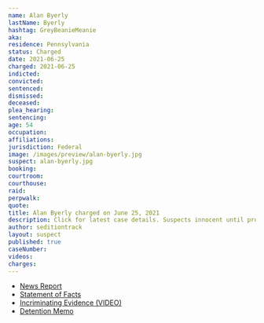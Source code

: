 ```yaml
---
name: Alan Byerly
lastName: Byerly
hashtag: GreyBeanieMeanie
aka:
residence: Pennsylvania
status: Charged
date: 2021-06-25
charged: 2021-06-25
indicted:
convicted:
sentenced:
dismissed:
deceased:
plea_hearing:
sentencing:
age: 54
occupation:
affiliations:
jurisdiction: Federal
image: /images/preview/alan-byerly.jpg
suspect: alan-byerly.jpg
booking:
courtroom:
courthouse:
raid:
perpwalk:
quote:
title: Alan Byerly charged on June 25, 2021
description: Click for latest case details. Suspects innocent until proven guilty.
author: seditiontrack
layout: suspect
published: true
caseNumber:
videos:
charges:
---
```

- [News Report](https://philadelphia.cbslocal.com/2021/07/07/alan-william-byerly-capitol-riots-arrest/)
- [Statement of Facts](https://www.justice.gov/usao-dc/case-multi-defendant/file/1409211/download)
- [Incriminating Evidence (VIDEO)](https://twitter.com/capitolhunters/status/1412810756236595201)
- [Detention Memo](https://extremism.gwu.edu/sites/g/files/zaxdzs2191/f/Alan%20Byerly%20Government%20Motion%20and%20Memorandum%20for%20Pretrial%20Detention.pdf)
